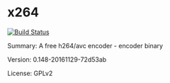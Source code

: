 #           x264

[![Build Status](https://travis-ci.org/UnitedRPMs/x264.svg?branch=master)](https://travis-ci.org/UnitedRPMs/x264)
 
Summary:        A free h264/avc encoder - encoder binary
 
Version: 	0.148-20161129-72d53ab
 
License:        GPLv2
 
